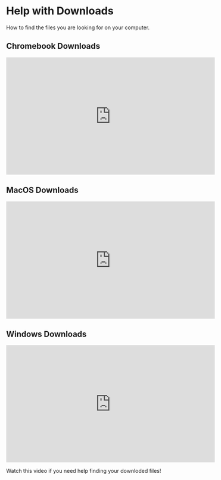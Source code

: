 # Help with Downloads

How to find the files you are looking for on your computer.

## Chromebook Downloads

<iframe width="560" height="315" src="https://www.youtube.com/embed/X-YLXjsRW-0" frameborder="0" allow="accelerometer; autoplay; clipboard-write; encrypted-media; gyroscope; picture-in-picture" allowfullscreen></iframe>

## MacOS Downloads

<iframe width="560" height="315" src="https://www.youtube.com/embed/0le2sZKZob8" frameborder="0" allow="accelerometer; autoplay; clipboard-write; encrypted-media; gyroscope; picture-in-picture" allowfullscreen></iframe>

## Windows Downloads

<iframe width="560" height="315" src="https://www.youtube.com/embed/4-gF1WMjY4o" frameborder="0" allow="accelerometer; autoplay; clipboard-write; encrypted-media; gyroscope; picture-in-picture" allowfullscreen></iframe>

Watch this video if you need help finding your downloded files!
